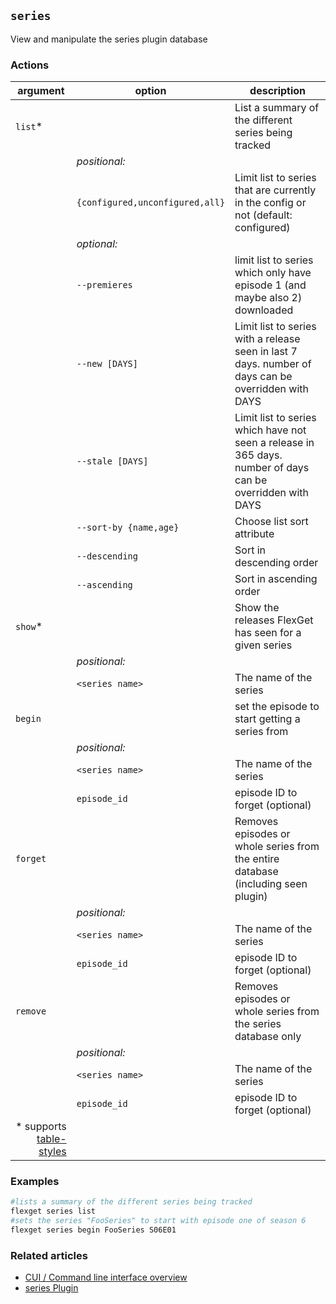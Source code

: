 ## `series`
View and manipulate the series plugin database

### Actions
| argument | option | description |
| --- | --- | --- |
| `list`* || List a summary of the different series being tracked |
|| *positional:*|
||`{configured,unconfigured,all}` | Limit list to series that are currently in the config or not (default: configured) |
|| *optional:* |
|| `--premieres` | limit list to series which only have episode 1 (and maybe also 2) downloaded |
|| `--new [DAYS]` | Limit list to series with a release seen in last 7 days. number of days can be overridden with DAYS |
|| `--stale [DAYS]` | Limit list to series which have not seen a release in 365 days. number of days can be overridden with DAYS |
|| `--sort-by {name,age}` | Choose list sort attribute |
|| `--descending` | Sort in descending order |
|| `--ascending` | Sort in ascending order |
| `show`* || Show the releases FlexGet has seen for a given series |
|| *positional:*|
|| `<series name>` | The name of the series |
| `begin`|| set the episode to start getting a series from |
|| *positional:*|
|| `<series name>` | The name of the series |
|| `episode_id` | episode ID to forget (optional)|
| `forget`|| Removes episodes or whole series from the entire database (including seen plugin) |
|| *positional:*|
|| `<series name>` | The name of the series |
|| `episode_id` | episode ID to forget (optional)|
| `remove` || Removes episodes or whole series from the series database only |
|| *positional:*|
|| `<series name>` | The name of the series |
|| `episode_id` | episode ID to forget (optional)|
|<div align="right">\* supports [table-styles](/CLI/--table-styles)</div> ||

### Examples
```bash
#lists a summary of the different series being tracked
flexget series list
#sets the series "FooSeries" to start with episode one of season 6
flexget series begin FooSeries S06E01
```

### Related articles
* [CUI / Command line interface overview](/CLI)
* [series Plugin](/Plugins/series)